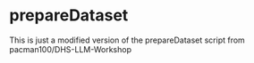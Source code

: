 # prepareDataset
This is just a modified version of the prepareDataset script from pacman100/DHS-LLM-Workshop
